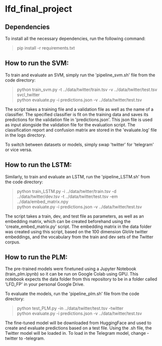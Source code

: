 # lfd_final_project

## Dependencies

To install all the necessary dependencies, run the following command:

> pip install -r requirements.txt

## How to run the SVM:

To train and evaluate an SVM, simply run the 'pipeline_svm.sh' file from the code directory:

> python train_svm.py -t ../data/twitter/train.tsv -v ../data/twitter/test.tsv svcl_twitter  
> python evaluate.py -i predictions.json -v ../data/twitter/test.tsv 

The script takes a training file and a validation file as well as the name of a classifier. The specified classifier is fit on the training data and saves its predictions for the validation file in 'predictions.json'. This json file is used as input alongside the validation file for the evaluation script. The classification report and confusion matrix are stored in the 'evaluate.log' file in the logs directory.

To switch between datasets or models, simply swap 'twitter' for 'telegram' or vice versa.

## How to run the LSTM:
Similarly, to train and evaluate an LSTM, run the 'pipeline_LSTM.sh' from the code directory:

> python train_LSTM.py -i ../data/twitter/train.tsv -d ../data/twitter/dev.tsv -t ../data/twitter/test.tsv -em ../data/embed_matrix.npy  
> python evaluate.py -i predictions.json -v ../data/twitter/test.tsv

The script takes a train, dev, and test file as parameters, as well as an embedding matrix, which can be created beforehand using the 'create_embed_matrix.py' script. 
The embedding matrix in the data folder was created using this script, based on the 100 dimension GloVe twitter embeddings, and the vocabulary from the train and dev sets of the Twitter corpus.

## How to run the PLM:
The pre-trained models were finetuned using a Jupyter Notebook (train_plm.ipynb) so it can be run on Google Colab using GPU. This notebook expects the data folder from this repository to be in a folder called 'LFD_FP' in your personal Google Drive.

To evaluate the models, run the 'pipeline_plm.sh' file from the code directory:

> python test_PLM.py -in ../data/twitter/test.tsv -twitter  
> python evaluate.py -i predictions.json -v ../data/twitter/test.tsv

The fine-tuned model will be downloaded from HuggingFace and used to create and evaluate predictions based on a test file. Using the .sh file, the Twitter model will be loaded in. To load in the Telegram model, change -twitter to -telegram.
